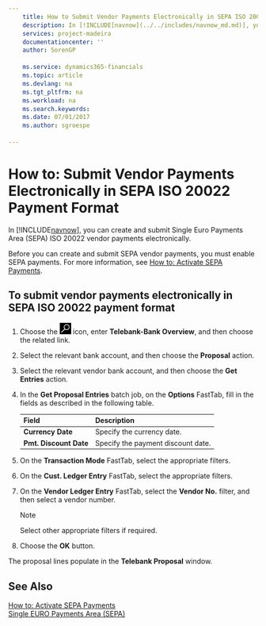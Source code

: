```yaml
---
    title: How to Submit Vendor Payments Electronically in SEPA ISO 20022 Payment Format
    description: In [!INCLUDE[navnow](../../includes/navnow_md.md)], you can create and submit Single Euro Payments Area (SEPA) ISO 20022 vendor payments electronically.
    services: project-madeira
    documentationcenter: ''
    author: SorenGP

    ms.service: dynamics365-financials
    ms.topic: article
    ms.devlang: na
    ms.tgt_pltfrm: na
    ms.workload: na
    ms.search.keywords:
    ms.date: 07/01/2017
    ms.author: sgroespe

---
```

# How to: Submit Vendor Payments Electronically in SEPA ISO 20022 Payment Format
In [!INCLUDE[navnow](../../includes/navnow_md.md)], you can create and submit Single Euro Payments Area (SEPA) ISO 20022 vendor payments electronically.  

Before you can create and submit SEPA vendor payments, you must enable SEPA payments. For more information, see [How to: Activate SEPA Payments](how-to-activate-sepa-payments.md).  

## To submit vendor payments electronically in SEPA ISO 20022 payment format  

1.  Choose the ![Search for Page or Report](../../media/ui-search/search_small.png "Search for Page or Report icon") icon, enter **Telebank-Bank Overview**, and then choose the related link.  
2.  Select the relevant bank account, and then choose the **Proposal** action.  
3.  Select the relevant vendor bank account, and then choose the **Get Entries** action.  
4.  In the **Get Proposal Entries** batch job, on the **Options** FastTab, fill in the fields as described in the following table.  

    |Field|Description|  
    |---------------------------------|---------------------------------------|  
    |**Currency Date**|Specify the currency date.|  
    |**Pmt. Discount Date**|Specify the payment discount date.|  

5.  On the **Transaction Mode** FastTab, select the appropriate filters.  
6.  On the **Cust. Ledger Entry** FastTab, select the appropriate filters.  
7.  On the **Vendor Ledger Entry** FastTab, select the **Vendor No.** filter, and then select a vendor number.  

    > [!NOTE]  
    >  Select other appropriate filters if required.  

8.  Choose the **OK** button.  

The proposal lines populate in the **Telebank Proposal** window.  

## See Also  
 [How to: Activate SEPA Payments](how-to-activate-sepa-payments.md)   
 [Single EURO Payments Area (SEPA)](single-euro-payments-area-sepa-.md)   
